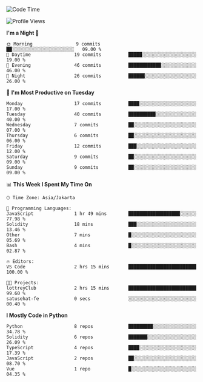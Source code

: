 <!--START_SECTION:waka-->
![Code Time](http://img.shields.io/badge/Code%20Time-1%2C452%20hrs%2021%20mins-blue)

![Profile Views](http://img.shields.io/badge/Profile%20Views-0-blue)

**I'm a Night 🦉** 

```text
🌞 Morning                9 commits           ██░░░░░░░░░░░░░░░░░░░░░░░   09.00 % 
🌆 Daytime                19 commits          █████░░░░░░░░░░░░░░░░░░░░   19.00 % 
🌃 Evening                46 commits          ████████████░░░░░░░░░░░░░   46.00 % 
🌙 Night                  26 commits          ██████░░░░░░░░░░░░░░░░░░░   26.00 % 
```
📅 **I'm Most Productive on Tuesday** 

```text
Monday                   17 commits          ████░░░░░░░░░░░░░░░░░░░░░   17.00 % 
Tuesday                  40 commits          ██████████░░░░░░░░░░░░░░░   40.00 % 
Wednesday                7 commits           ██░░░░░░░░░░░░░░░░░░░░░░░   07.00 % 
Thursday                 6 commits           ██░░░░░░░░░░░░░░░░░░░░░░░   06.00 % 
Friday                   12 commits          ███░░░░░░░░░░░░░░░░░░░░░░   12.00 % 
Saturday                 9 commits           ██░░░░░░░░░░░░░░░░░░░░░░░   09.00 % 
Sunday                   9 commits           ██░░░░░░░░░░░░░░░░░░░░░░░   09.00 % 
```


📊 **This Week I Spent My Time On** 

```text
🕑︎ Time Zone: Asia/Jakarta

💬 Programming Languages: 
JavaScript               1 hr 49 mins        ███████████████████░░░░░░   77.98 % 
Solidity                 18 mins             ███░░░░░░░░░░░░░░░░░░░░░░   13.46 % 
Other                    7 mins              █░░░░░░░░░░░░░░░░░░░░░░░░   05.69 % 
Bash                     4 mins              █░░░░░░░░░░░░░░░░░░░░░░░░   02.87 % 

🔥 Editors: 
VS Code                  2 hrs 15 mins       █████████████████████████   100.00 % 

🐱‍💻 Projects: 
lottreyClub              2 hrs 15 mins       █████████████████████████   99.60 % 
satusehat-fe             0 secs              ░░░░░░░░░░░░░░░░░░░░░░░░░   00.40 % 
```

**I Mostly Code in Python** 

```text
Python                   8 repos             █████████░░░░░░░░░░░░░░░░   34.78 % 
Solidity                 6 repos             ███████░░░░░░░░░░░░░░░░░░   26.09 % 
TypeScript               4 repos             ████░░░░░░░░░░░░░░░░░░░░░   17.39 % 
JavaScript               2 repos             ██░░░░░░░░░░░░░░░░░░░░░░░   08.70 % 
Vue                      1 repo              █░░░░░░░░░░░░░░░░░░░░░░░░   04.35 % 
```




<!--END_SECTION:waka-->
